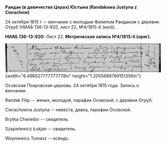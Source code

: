 **Рандак (в девичестве Церах) Юстына (Randakowa Justyna z Cierachow)**

24 октября 1815 г -- венчание с молодым Филипом Рандаком с деревни Отруб
(НИАБ 136-13-920, лист 22, №4/1815-б (коп)).

**НИАБ 136-13-920:** Лист 22. **Метрическая запись №4/1815-б (ориг).**

![](./media/6dcb282772a183b1844b8b304216e1c1e74be0ff.png){width="6.496527777777778in"
height="1.2055686789151356in"}

Осовская Покровская церковь. 24 октября 1815 года. Запись о венчании.

Randak Filip -- жених, молодой, парафии Осовской, с деревни Отруб.

Cierachowna Justyna -- невеста, девка, парафии Осовской.

Brytka Chwiedor -- свидетель.

Szapielewicz Łukjan -- свидетель.

Woyniewicz Tomasz -- ксёндз.

